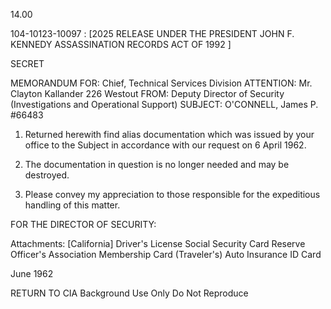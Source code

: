 14.00

104-10123-10097 : [2025 RELEASE UNDER THE PRESIDENT JOHN F. KENNEDY ASSASSINATION RECORDS ACT OF 1992 ]

SECRET

MEMORANDUM FOR: Chief, Technical Services Division
ATTENTION: Mr. Clayton Kallander
226 Westout
FROM: Deputy Director of Security (Investigations and
Operational Support)
SUBJECT: O'CONNELL, James P.
#66483

1. Returned herewith find alias documentation which was issued
by your office to the Subject in accordance with our request on 6
April 1962.

2. The documentation in question is no longer needed and may be
destroyed.

3. Please convey my appreciation to those responsible for the
expeditious handling of this matter.

FOR THE DIRECTOR OF SECURITY:

Attachments:
[California] Driver's License
Social Security Card
Reserve Officer's Association Membership Card
(Traveler's) Auto Insurance ID Card

June 1962

RETURN TO CIA
Background Use Only
Do Not Reproduce
